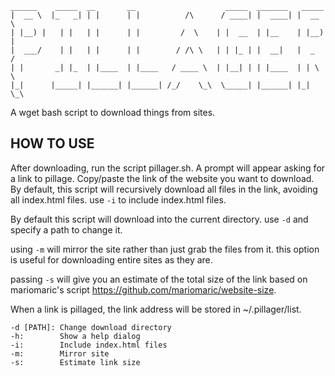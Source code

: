     ______    _____  __       __                    _____  _______   _____              
    |  __ \  |_   _| | |      | |          /\      / ____| |  ____| |  __ \ 
    | |__) |   | |   | |      | |         /  \    | |  __  | |__    | |__) |
    |  ___/    | |   | |      | |        / /\ \   | | |_ | |  __|   |  _  / 
    | |       _| |_  | |____  | |____   / ____ \  | |__| | | |____  | | \ \ 
    |_|      |_____| |______| |______| /_/    \_\  \_____| |______| |_|  \_\
                                                           
A wget bash script to download things from sites. 

HOW TO USE
----------
After downloading, run the script pillager.sh. A prompt will appear asking for a link to pillage. Copy/paste the link of the website you want to download. By default, this script will recursively download all files in the link, avoiding all index.html files. use `-i` to include index.html files. 

By default this script will download into the current directory. use `-d` and specify a path to change it. 

using `-m` will mirror the site rather than just grab the files from it. this option is useful for downloading entire sites as they are.

passing `-s` will give you an estimate of the total size of the link based on mariomaric's script https://github.com/mariomaric/website-size.

When a link is pillaged, the link address will be stored in ~/.pillager/list.

```
-d [PATH]: Change download directory
-h:        Show a help dialog
-i:        Include index.html files
-m:        Mirror site
-s:        Estimate link size
```
